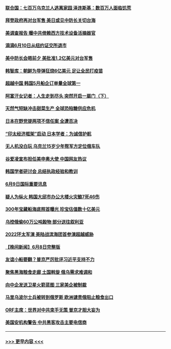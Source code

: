 #### [联合国：七百万乌克兰人逃离家园 泽连斯基：数百万人面临饥荒](../pages/prog202/a103451470.md?t=06100351) 
#### [拜登政府再对台军售 美日或见中防长关切台海](../pages/prog202/a103451460.md?t=06100351) 
#### [美调查报告 曝中共倚赖西方技术设备活摘器官](../pages/prog202/a103451441.md?t=06100351) 
#### [滴滴6月10日从纽约证交所退市](../pages/prog202/a103451348.md?t=06100351) 
#### [美中防长会晤前夕 美批准1.2亿美元对台军售](../pages/prog202/a103451320.md?t=06100351) 
#### [韩智库：朝鲜为导弹狂烧6亿美元 足让全民打疫苗](../pages/prog202/a103451249.md?t=06100351) 
#### [超越中国 韩国5月船企订单量全球第一](../pages/prog202/a103451151.md?t=06100351) 
#### [阿富汗女记者：人生走到尽头 突然开启一扇门（下）](../pages/prog202/a103447645.md?t=06100351) 
#### [天然气短缺冲击甜菜生产 全球恐陷糖供应危机](../pages/prog202/a103451120.md?t=06100351) 
#### [日本在野党提两项不信任案 全遭否决](../pages/prog202/a103451203.md?t=06100351) 
#### [“印太经济框架”启动 日本学者：为诚信护航](../pages/prog202/a103451134.md?t=06100351) 
#### [无人机没白玩 乌克兰15岁少年帮军方定位俄车队](../pages/prog202/a103451145.md?t=06100351) 
#### [谷爱凌宣布担任美申奥大使 中国网友热议](../pages/prog202/a103451141.md?t=06100351) 
#### [韩国学者研讨会 总结执政经验和教训](../pages/prog202/a103451125.md?t=06100351) 
#### [6月9日国际重要讯息](../pages/prog202/a103451117.md?t=06100351) 
#### [疑人为纵火 韩国大邱市办公大楼火灾酿7死46伤](../pages/prog202/a103451064.md?t=06100351) 
#### [300年宝藏船海底照首曝光 珍宝估值数十亿美元](../pages/prog202/a103451065.md?t=06100351) 
#### [乌控俄偷60万公吨榖物 部分送往叙利亚](../pages/prog202/a103450946.md?t=06100351) 
#### [2022环太军演 美陆战滨海团首参演超越威胁](../pages/prog202/a103450831.md?t=06100351) 
#### [【晚间新闻】6月8日完整版](../pages/prog202/a103450810.md?t=06100351) 
#### [友谊小船要翻？普京严厉批评习近平支持不力](../pages/prog202/a103450704.md?t=06100351) 
#### [聚焦黑海粮食走廊 土国斡旋 俄乌需求难调和](../pages/prog202/a103450686.md?t=06100351) 
#### [向中企发送卫星火箭蓝图 三家美企被制裁](../pages/prog202/a103450607.md?t=06100351) 
#### [马里乌波尔士兵被转到俄罗斯 欧洲谴责俄阻止粮食出口](../pages/prog202/a103450483.md?t=06100351) 
#### [ORF主席：世界对中共束手无策 普京才胆大妄为](../pages/prog202/a103450499.md?t=06100351) 
#### [美国安机构警告 中共黑客攻击主要电信商](../pages/prog202/a103450362.md?t=06100351) 

----
#### [ >>> 更早内容 <<< ](../indexes/prog202-earlier.md)
